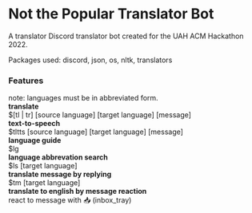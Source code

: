 # Not the Popular Translator Bot
A translator Discord translator bot created for the UAH ACM Hackathon 2022. <br/>

Packages used: discord, json, os, nltk, translators <br/>

### Features <br/>
note: languages must be in abbreviated form.<br/>
**translate** <br/>
$[tl | tr] [source language] [target language] [message]<br/>
**text-to-speech** <br/>
$tltts [source language] [target language] [message]<br/>
**language guide** <br/>
$lg <br/>
**language abbrevation search** <br/>
$ls [target language]<br/>
**translate message by replying**<br/>
$tm [target language]<br/>
**translate to english by message reaction** <br/>
react to message with 📥 (inbox_tray)
